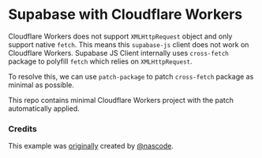 # Supabase with Cloudflare Workers

Cloudflare Workers does not support `XMLHttpRequest` object and only support native `fetch`. This means this `supabase-js` client does not work on Cloudflare Workers. Supabase JS Client internally uses `cross-fetch` package to polyfill `fetch` which relies on `XMLHttpRequest`.

To resolve this, we can use `patch-package` to patch `cross-fetch` package as minimal as possible. 

This repo contains minimal Cloudflare Workers project with the patch automatically applied.


### Credits

This example was [originally](https://github.com/nascode/cloudflare-workers-supabase-fix) created by [@nascode](https://github.com/nascode).